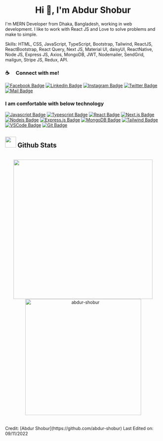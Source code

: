 <h1 align="center">Hi 👋, I'm Abdur Shobur</h1>
<p align="left">I'm MERN Developer from Dhaka, Bangladesh, working in web development. I like to work with React JS and Love to solve problems and make to simple.</p>
Skills: HTML,  CSS,   JavaScript,   TypeScript,    Bootstrap,  Tailwind,  ReactJS,  ReactBootstrap,  React Query,  Next JS,  Material UI,  daisyUI, ReactNative, Node JS, Express JS, Axios, MongoDB, JWT, Nodemailer, SendGrid, mailgun, Stripe JS, Redux, API.

### :coffee: &emsp;Connect with me!

[![Facebook Badge](https://img.shields.io/badge/Facebook-1877F2?style=for-the-badge&logo=facebook&logoColor=white)](https://www.facebook.com/abdurshobur.me) [![Linkedin Badge](https://img.shields.io/badge/LinkedIn-0077B5?style=for-the-badge&logo=linkedin&logoColor=white)](https://www.linkedin.com/in/abdur-shobur/) [![Instagram Badge](https://img.shields.io/badge/Instagram-E4405F?style=for-the-badge&logo=instagram&logoColor=white)](https://www.instagram.com/abdur-shobur/) [![Twitter Badge](https://img.shields.io/badge/Twitter-1DA1F2?style=for-the-badge&logo=twitter&logoColor=white)](https://twitter.com/abdur_shobur) [![Mail Badge](https://img.shields.io/badge/Gmail-D14836?style=for-the-badge&logo=gmail&logoColor=white)](mailto:abdurshobur.dev@gmail.com)

### I am comfortable with below technology

[![Javascript Badge](https://img.shields.io/badge/-Javascript-F0DB4F?style=for-the-badge&labelColor=black&logo=javascript&logoColor=F0DB4F)](#) [![Typescript Badge](https://img.shields.io/badge/-Typescript-007acc?style=for-the-badge&labelColor=black&logo=typescript&logoColor=007acc)](#) [![React Badge](https://img.shields.io/badge/-React-61DBFB?style=for-the-badge&labelColor=black&logo=react&logoColor=61DBFB)](#) [![Next.js Badge](https://img.shields.io/badge/next.js-000000?style=for-the-badge&logo=nextdotjs&logoColor=white)](#) [![Nodejs Badge](https://img.shields.io/badge/-Nodejs-3C873A?style=for-the-badge&labelColor=black&logo=node.js&logoColor=3C873A)](#) [![Express.js Badge](https://img.shields.io/badge/Express.js-000000?style=for-the-badge&logo=express&logoColor=white)](#) [![MongoDB Badge](https://img.shields.io/badge/MongoDB-4EA94B?style=for-the-badge&logo=mongodb&logoColor=white)](#) [![Tailwind Badge](https://img.shields.io/badge/Tailwind%20CSS-092749?style=for-the-badge&logo=tailwindcss&logoColor=06B6D4&labelColor=000000)](#) [![VSCode Badge](https://img.shields.io/badge/Visual_Studio-5C2D91?style=for-the-badge&logo=visual%20studio&logoColor=white)](#) [![Git Badge](https://img.shields.io/badge/Git-F05032?style=for-the-badge&logo=git&logoColor=white)](#)

## <img src="https://media.giphy.com/media/iY8CRBdQXODJSCERIr/giphy.gif" width="35"><b> Github Stats </b>

<br>

<div align="center">

<a href="https://github.com/abdur-shobur/">
  <img src="https://github-readme-stats.vercel.app/api?username=abdur-shobur&include_all_commits=true&count_private=true&show_icons=true&line_height=20&title_color=7A7ADB&icon_color=2234AE&text_color=D3D3D3&bg_color=0,000000,130F40" width="450"/>
  <img src="https://github-readme-stats.vercel.app/api/top-langs?username=abdur-shobur&show_icons=true&locale=en&layout=compact&line_height=20&title_color=7A7ADB&icon_color=2234AE&text_color=D3D3D3&bg_color=0,000000,130F40" width="375"  alt="abdur-shobur"/>

</a>
</div>

<br>
<br>
Credit: [Abdur Shobur](https://github.com/abdur-shobur)
Last Edited on: 09/11/2022
